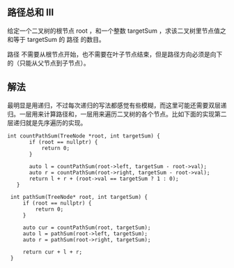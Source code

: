 ## 路径总和 III

给定一个二叉树的根节点 root ，和一个整数 targetSum ，求该二叉树里节点值之和等于 targetSum 的 路径 的数目。

路径 不需要从根节点开始，也不需要在叶子节点结束，但是路径方向必须是向下的（只能从父节点到子节点）。

## 解法

最明显是用递归，不过每次递归的写法都感觉有些模糊，而这里可能还需要双层递归。一层用来计算路径和，一层用来遍历二叉树的各个节点。比如下面的实现第二层递归就是先序遍历的实现。


```
int countPathSum(TreeNode *root, int targetSum) {
       if (root == nullptr) {
           return 0;
       }

       auto l = countPathSum(root->left, targetSum - root->val);
       auto r = countPathSum(root->right, targetSum - root->val);
       return l + r + (root->val == targetSum ? 1 : 0);
   }

 int pathSum(TreeNode* root, int targetSum) {
     if (root == nullptr) {
         return 0;
     }

     auto cur = countPathSum(root, targetSum);
     auto l = pathSum(root->left, targetSum);
     auto r = pathSum(root->right, targetSum);

     return cur + l + r;
 }
```
